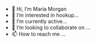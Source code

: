- 👋 Hi, I’m Maria Morgan 
- 👀 I’m interested in hookup...
- 🌱 I’m currently active...
- 💞️ I’m looking to collaborate on ...
- 📫 How to reach me ...

<!---
signo1212/signo1212 is a ✨ special ✨ repository because its `README.md` (this file) appears on your GitHub profile.
You can click the Preview link to take a look at your changes.
--->

